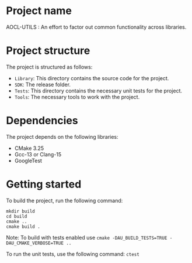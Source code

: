 # Project name

  AOCL-UTILS : An effort to factor out common functionality across libraries.

# Project structure

The project is structured as follows:

* `Library`: This directory contains the source code for the project.
* `SDK`: The release folder.
* `Tests`: This directory contains the necessary unit tests for the project.
* `Tools`: The necessary tools to work with the project.

# Dependencies

The project depends on the following libraries:

* CMake 3.25
* Gcc-13 or Clang-15 
* GoogleTest

# Getting started

To build the project, run the following command:

```
mkdir build
cd build
cmake ..
cmake build .
```

Note: To build with tests enabled use
``` cmake -DAU_BUILD_TESTS=TRUE -DAU_CMAKE_VERBOSE=TRUE .. ```

To run the unit tests, use the following command:
``` ctest ```


